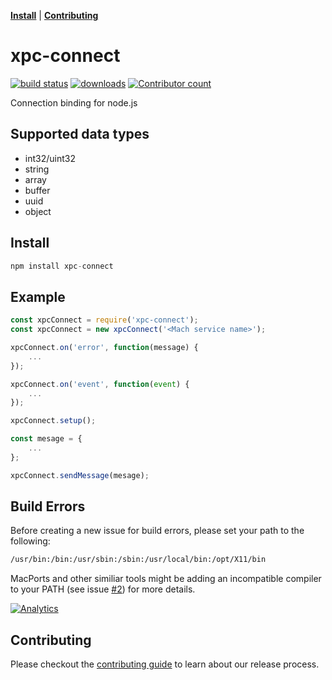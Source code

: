 **[Install](#install)** | **[Contributing](#contributing)** 

# xpc-connect

[![build status](https://travis-ci.com/jongear/xpc-connect.svg?branch=master)](https://travis-ci.com/jongear/xpc-connect) [![downloads](https://img.shields.io/npm/dt/xpc-connect.svg)](https://www.npmjs.com/package/xpc-connect) [![Contributor count](https://img.shields.io/github/contributors/jongear/xpc-connect.svg)](https://github.com/jongear/xpc-connect/graphs/contributors)

Connection binding for node.js

## Supported data types

 * int32/uint32
 * string
 * array
 * buffer
 * uuid
 * object

## Install
```js
npm install xpc-connect
```

## Example

```js
const xpcConnect = require('xpc-connect');
const xpcConnect = new xpcConnect('<Mach service name>');

xpcConnect.on('error', function(message) {
    ...
});

xpcConnect.on('event', function(event) {
    ...
});

xpcConnect.setup();

const mesage = {
    ... 
};

xpcConnect.sendMessage(mesage);
```

## Build Errors

Before creating a new issue for build errors, please set your path to the following:

```sh
/usr/bin:/bin:/usr/sbin:/sbin:/usr/local/bin:/opt/X11/bin
```

MacPorts and other similiar tools might be adding an incompatible compiler to your PATH (see issue [#2](https://github.com/sandeepmistry/node-xpc-connect/issues/2)) for more details.

[![Analytics](https://ga-beacon.appspot.com/UA-56089547-1/sandeepmistry/node-xpc-connect?pixel)](https://github.com/igrigorik/ga-beacon)

## Contributing

Please checkout the [contributing guide](CONTRIBUTING.md) to learn about our release process.